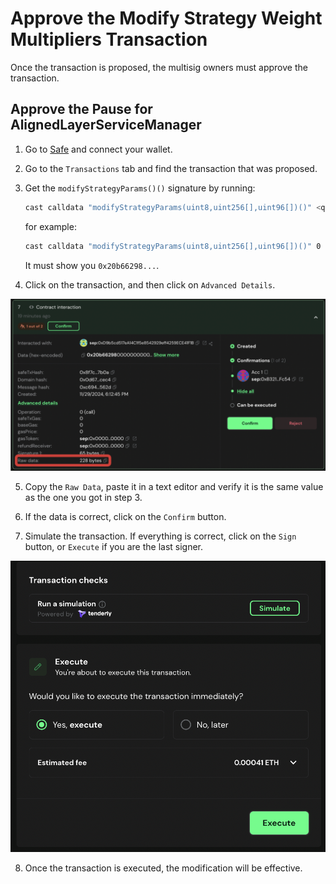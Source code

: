 # Approve the  Modify Strategy Weight Multipliers Transaction

Once the transaction is proposed, the multisig owners must approve the transaction.

## Approve the Pause for AlignedLayerServiceManager

1. Go to [Safe](https://app.safe.global/home) and connect your wallet.

2. Go to the `Transactions` tab and find the transaction that was proposed.

3. Get the ```modifyStrategyParams()()``` signature by running:
   
   ```bash
   cast calldata "modifyStrategyParams(uint8,uint256[],uint96[])()" <quorum_number> <[strategyIndices]> <[newMultipliers]>
   ```

   for example:

   ```bash
   cast calldata "modifyStrategyParams(uint8,uint256[],uint96[])()" 0 "[0]" "[123456]"
   ```
   
   It must show you ```0x20b66298...```.
   
4. Click on the transaction, and then click on ```Advanced Details```.

![check details](../images/6_b_2_approve_1.png)

5. Copy the ```Raw Data```, paste it in a text editor and verify it is the same value as the one you got in step 3.

6. If the data is correct, click on the `Confirm` button.

7. Simulate the transaction. If everything is correct, click on the `Sign` button, or `Execute` if you are the last signer.

![Sign execute](../images/6_b_2_approve_2.png)

8. Once the transaction is executed, the modification will be effective.
